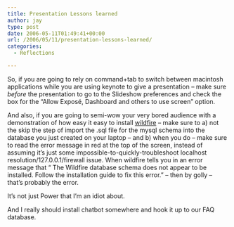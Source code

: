 ```yaml
---
title: Presentation Lessons learned
author: jay
type: post
date: 2006-05-11T01:49:41+00:00
url: /2006/05/11/presentation-lessons-learned/
categories:
  - Reflections

---
```

So, if you are going to rely on command+tab to switch between macintosh applications while you are using keynote to give a presentation &#8211; make sure _before_ the presentation to go to the Slideshow preferences and check the box for the “Allow Exposé, Dashboard and others to use screen” option.

And also, if you are going to semi-wow your very bored audience with a demonstration of how easy it easy to install [wildfire][1] &#8211; make sure to a) not the skip the step of import the .sql file for the mysql schema into the database you just created on your laptop &#8211; and b) when you do &#8211; make sure to read the error message in red at the top of the screen, instead of assuming it’s just some impossible-to-quickly-troubleshoot localhost resolution/127.0.0.1/firewall issue. When wildfire tells you in an error message that “ The Wildfire database schema does not appear to be installed. Follow the installation guide to fix this error.” &#8211; then by golly &#8211; that’s probably the error.

It’s not just Power that I’m an idiot about.

And I really should install chatbot somewhere and hook it up to our FAQ database.

 [1]: http://www.jivesoftware.org/wildfire